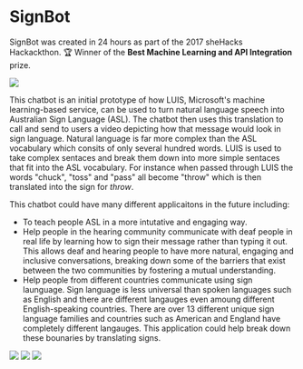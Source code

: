 # SignBot
SignBot was created in 24 hours as part of the 2017 sheHacks Hackackthon. 🏆 Winner of the **Best Machine Learning and API Integration** prize.

<img src="https://s3-ap-southeast-2.amazonaws.com/www.sophgdn.com/github-images/signBot-icon-github.png" />

This chatbot is an initial prototype of how LUIS, Microsoft's machine learning-based service, can be used to turn natural language speech into Australian Sign Language (ASL). The chatbot then uses this translation to call and send to users a video depicting how that message would look in sign language. Natural language is far more complex than the ASL vocabulary which consits of only several hundred words. LUIS is used to take complex sentaces and break them down into more simple sentaces that fit into the ASL vocabulary. For instance when passed through LUIS the words "chuck", "toss" and "pass" all become "throw" which is then translated into the sign for *throw*.


This chatbot could have many different applicaitons in the future including:
* To teach people ASL in a more intutative and engaging way. 
* Help people in the hearing community communicate with deaf people in real life by learning how to sign their message rather than typing it out. This allows deaf and hearing people to have more natural, engaging and inclusive conversations, breaking down some of the barriers that exist between the two communities by fostering a mutual understanding. 
* Help people from different countries communicate using sign launguage. Sign language is less universal than spoken languages such as English and there are different langauges even amoung different English-speaking countries. There are over 13 different unique sign language families and countries such as American and England have completely different langauges. This application could help break down these bounaries by translating signs.  

<img src="https://s3-ap-southeast-2.amazonaws.com/www.sophgdn.com/github-images/signBot-github-1.png" />
<img src="https://s3-ap-southeast-2.amazonaws.com/www.sophgdn.com/github-images/signBot-github-2.png" />
<img src="https://s3-ap-southeast-2.amazonaws.com/www.sophgdn.com/github-images/signBot-github-4.png" />

